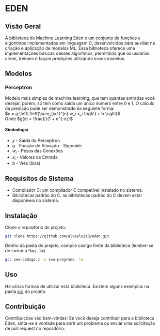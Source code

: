 # EDEN
## Visão Geral
A biblioteca de Machine Learning Eden é um conjunto de funções e algoritmos implementados em linguagem C,
desenvolvidos para auxiliar na criação e aplicação de modelos ML. Essa biblioteca oferece uma
implementações básicas desses algoritmos, permitindo que os usuários criem, treinem e façam predições
utilizando esses modelos.

## Modelos
### Perceptron
Modelo mais simples de machine learning, que tem quantas entradas você desejar, porém, só tem como saída
um único número entre 0 e 1. O cálculo da predição pode ser demonstrado da seguinte forma:\
$y = g \left( \left(\sum_{i=1}^{n} w_i x_i \right) + b \right)$\
Onde $g(x) = \frac{i}{1 + e^{-x}}$

#### Simbologia
* $y$ - Saída do Perceptron
* $g$ - Função de Ativação - Sigmoide
* $w_i$ - Pesos das Conexões
* $x_i$ - Valores de Entrada
* $b$ - Viés (bias)

## Requisitos de Sistema
* Compilador C: um compilador C compatível instalado no sistema.
* Bibliotecas padrão do C: as bibliotecas padrão do C devem estar disponíveis no sistema.

## Instalação
Clone o repositório do projeto:
```bash
git clone https://github.com/alvesluis0/eden.git
```
Dentro da pasta do projeto, compile código fonte da biblioteca (lembre-se de incluir a flag `-lm`)
```bash
gcc seu-codigo.c -o seu-programa -lm
```

## Uso
Há várias formas de utilizar esta biblioteca. Existem alguns exemplos na pasta [src](/src) do projeto.

## Contribuição
Contribuições são bem-vindas! Se você deseja contribuir para a biblioteca Eden, sinta-se à vontade para
abrir um problema ou enviar uma solicitação de pull request no repositório.